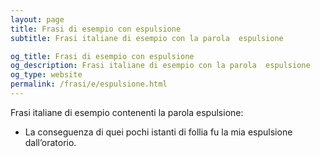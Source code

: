 ```yaml
---
layout: page
title: Frasi di esempio con espulsione 
subtitle: Frasi italiane di esempio con la parola  espulsione

og_title: Frasi di esempio con espulsione 
og_description: Frasi italiane di esempio con la parola  espulsione
og_type: website
permalink: /frasi/e/espulsione.html
---
```


Frasi italiane di esempio contenenti la parola espulsione:


- La conseguenza di quei pochi istanti di follia fu la mia espulsione dall’oratorio.
